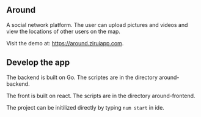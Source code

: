 ## Around

A social network platform. The user can upload pictures and videos and view the locations of other users on the map.

Visit the demo at: https://around.ziruiapp.com.

## Develop the app

The backend is built on Go. The scriptes are in the directory around-backend.

The front is built on react. The scripts are in the directory around-frontend. 

The project can be initilized directly by typing `num start` in ide. 
